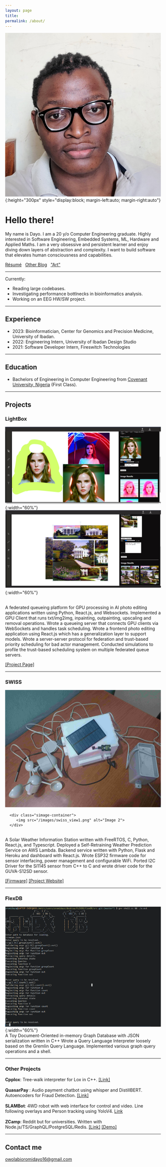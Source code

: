 ```yaml
---
layout: page
title: 
permalink: /about/
---
```




<!-- ![profile](/images/im1.jpg){:height="300px"}  -->
![profile](/images/me_.jpg){:height="300px" style="display:block; margin-left:auto; margin-right:auto"}



# Hello there!

My name is Dayo. I am a 20 y/o Computer Engineering graduate. Highly interested in Software Engineering, Embedded Systems, ML, Hardware and Applied Maths. I am a very obsessive and persistent learner and enjoy diving down layers of abstraction and complexity. I want to build software that elevates human consciousness and capabilities.

[Résumé](/resume.pdf) &nbsp;  [Other Blog](https://halfassed.substack.com/archive?sort=new) &nbsp; ["Art"](https://voidptr420.artstation.com/albums/7865451)
<br/>

    
***
Currently:
* Reading large codebases.
* Investigating performance bottlnecks in bioinformatics analysis.
* Working on an EEG HW/SW project.


***
## Experience
* 2023: Bioinformatician, Center for Genomics and Precision Medicine, University of Ibadan.
* 2022: Engineering Intern, University of Ibadan Design Studio
* 2021: Software Developer Intern, Fireswitch Technologies

***
    
## Education
* Bachelors of Engineering in Computer Engineering from [Covenant University, Nigeria](https://covenantuniversity.edu.ng/) (First Class).

***
## Projects

### LightBox
 
   ![profile](/images/lightbox.png){:width="60%"}
   ![profile](/images/lightbox2.png){:width="60%"}
   

<br/>
   A federated queueing platform for GPU processing in AI photo editing applications written using Python, React.js, and Websockets. Implemented a GPU Client that runs txt/img2img, inpainting, outpainting, upscaling and removal operations. Wrote a queueing server that connects GPU clients via WebSockets and handles task scheduling. Wrote a frontend photo editing application using React.js which has a generalization layer to support models. Wrote a server-server protocol for federation and trust-based priority scheduling for bad actor management. Conducted simulations to profile the trust-based scheduling system on multiple federated queue servers.

   [[Project Page]](https://github.com/LightBox-Fed/)


***

### SWISS

   <!-- ![profile](/images/swiss.jpg){:width="60%"} -->

   <div class="simage-grid">
      <div class="simage-container">
         <img src="/images/swiss.jpg" alt="Image 1">
      </div>
      
      <div class="simage-container">
         <img src="/images/swiss_view1.png" alt="Image 2">
      </div>

   </div>
<br/>
A Solar Weather Information Station written with FreeRTOS, C, Python, React.js, and Typescript. Deployed a Self-Retraining Weather Prediction Service on AWS Lambda. Backend service written with Python, Flask and Heroku and dashboard with React.js. Wrote ESP32 firmware code for sensor interfacing, power management and configurable WiFi. Ported I2C Driver for the Si1145 sensor from C++ to C and wrote driver code for the GUVA-S12SD sensor.

   [[Firmware]](https://github.com/owolabioromidayo/swiss_firm) [[Project Website]](https://sites.google.com/view/swiss-uidesign/home)


***
### FlexDB

   ![profile](/images/flexdb.png){:width="60%"}
<br/>
A Toy Document-Oriented in-memory Graph Database with JSON serialization written in C++ 
Wrote a Query Language Interpreter loosely based on the Gremlin Query Language. 
Implemented various graph query operations and a shell.

***
### Other Projects

<b>Cpplox</b>: Tree-walk interpreter for Lox in C++. [[Link]](https://github.com/owolabioromidayo/cpplox)
<br/>
<br/>
<b>QuasarPay </b>: Audio payment chatbot using whisper and DistillBERT. Autoencoders for Fraud Detection. [[Link]](https://github.com/QuasarPay)
<br/>
<br/>
<b>SLAMBot</b>: 4WD robot with web interface for control and video. Line following overlays and Person tracking using YoloV4. [Link](https://github.com/owolabioromidayo/SLAMBot) 
<br/>
<br/>
<b>ZCamp</b>: Reddit but for universities. Written with Node.js/TS/GraphQL/PostgreSQL/Redis. [[Link]](https://github.com/zcamp-inc) [[Demo]](https://youtu.be/5iQ9Wb5UmXk)

***
## Contact me
[owolabioromidayo16@gmail.com](mailto:owolabioromidayo16@gmail.com)
